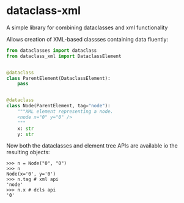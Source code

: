 # dataclass-xml
A simple library for combining dataclasses and xml functionality

Allows creation of XML-based classses containing data fluently:

```python
from dataclasses import dataclass
from dataclass_xml import DataclassElement


@dataclass
class ParentElement(DataclassElement):
    pass


@dataclass
class Node(ParentElement, tag="node"):
    """XML element representing a node.
    <node x="0" y="0" />
    """
    x: str
    y: str
```

Now both the dataclasses and element tree APIs are available io the resulting objects:

```pydocstring
>>> n = Node("0", "0")
>>> n
Node(x='0', y='0')
>>> n.tag # xml api
'node'
>>> n.x # dcls api
'0'
```
